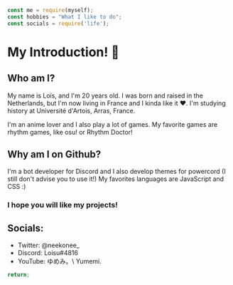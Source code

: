 ```javascript
const me = require(myself);
const hobbies = "What I like to do";
const socials = require('life');
```

# My Introduction! 👋

## Who am I?

My name is Loïs, and I'm 20 years old. I was born and raised in the Netherlands, but I'm now living in France and I kinda like it ❤️.
I'm studying history at Université d'Artois, Arras, France.

I'm an anime lover and I also play a lot of games. My favorite games are rhythm games, like osu! or Rhythm Doctor!

## Why am I on Github?

I'm a bot developer for Discord and I also develop themes for powercord (I still don't advise you to use it!)
My favorites languages are JavaScript and CSS :)

### I hope you will like my projects!

## Socials:

- Twitter: @neekonee_
- Discord: Loisu#4816
- YouTube: ゆめみ。\ Yumemi.

```javascript
return;
```
